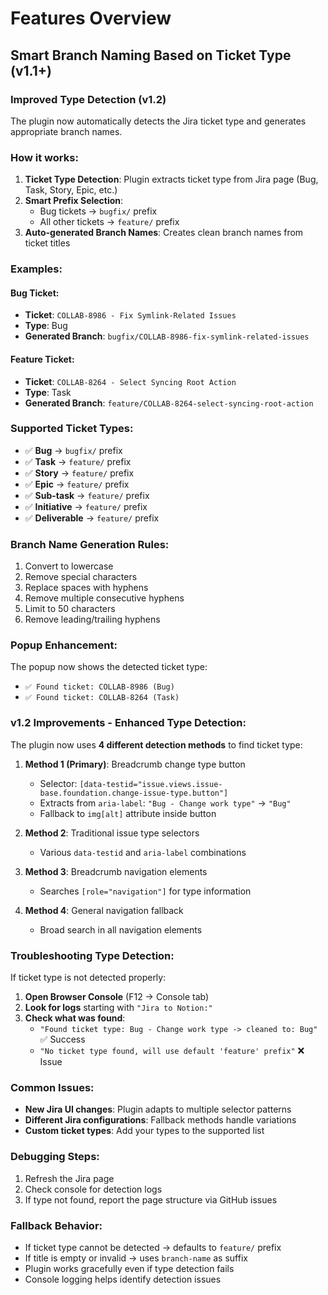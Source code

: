 # Features Overview

## Smart Branch Naming Based on Ticket Type (v1.1+)

### Improved Type Detection (v1.2)

The plugin now automatically detects the Jira ticket type and generates appropriate branch names.

### How it works:

1. **Ticket Type Detection**: Plugin extracts ticket type from Jira page (Bug, Task, Story, Epic, etc.)
2. **Smart Prefix Selection**: 
   - Bug tickets → `bugfix/` prefix
   - All other tickets → `feature/` prefix
3. **Auto-generated Branch Names**: Creates clean branch names from ticket titles

### Examples:

#### Bug Ticket:
- **Ticket**: `COLLAB-8986 - Fix Symlink-Related Issues`
- **Type**: Bug
- **Generated Branch**: `bugfix/COLLAB-8986-fix-symlink-related-issues`

#### Feature Ticket:
- **Ticket**: `COLLAB-8264 - Select Syncing Root Action`  
- **Type**: Task
- **Generated Branch**: `feature/COLLAB-8264-select-syncing-root-action`

### Supported Ticket Types:

- ✅ **Bug** → `bugfix/` prefix
- ✅ **Task** → `feature/` prefix  
- ✅ **Story** → `feature/` prefix
- ✅ **Epic** → `feature/` prefix
- ✅ **Sub-task** → `feature/` prefix
- ✅ **Initiative** → `feature/` prefix
- ✅ **Deliverable** → `feature/` prefix

### Branch Name Generation Rules:

1. Convert to lowercase
2. Remove special characters
3. Replace spaces with hyphens
4. Remove multiple consecutive hyphens
5. Limit to 50 characters
6. Remove leading/trailing hyphens

### Popup Enhancement:

The popup now shows the detected ticket type:
- `✅ Found ticket: COLLAB-8986 (Bug)`
- `✅ Found ticket: COLLAB-8264 (Task)`

### v1.2 Improvements - Enhanced Type Detection:

The plugin now uses **4 different detection methods** to find ticket type:

1. **Method 1 (Primary)**: Breadcrumb change type button
   - Selector: `[data-testid="issue.views.issue-base.foundation.change-issue-type.button"]`
   - Extracts from `aria-label`: `"Bug - Change work type"` → `"Bug"`
   - Fallback to `img[alt]` attribute inside button

2. **Method 2**: Traditional issue type selectors
   - Various `data-testid` and `aria-label` combinations

3. **Method 3**: Breadcrumb navigation elements
   - Searches `[role="navigation"]` for type information

4. **Method 4**: General navigation fallback
   - Broad search in all navigation elements

### Troubleshooting Type Detection:

If ticket type is not detected properly:

1. **Open Browser Console** (F12 → Console tab)
2. **Look for logs** starting with `"Jira to Notion:"`
3. **Check what was found**:
   - `"Found ticket type: Bug - Change work type -> cleaned to: Bug"` ✅ Success
   - `"No ticket type found, will use default 'feature' prefix"` ❌ Issue

### Common Issues:

- **New Jira UI changes**: Plugin adapts to multiple selector patterns
- **Different Jira configurations**: Fallback methods handle variations
- **Custom ticket types**: Add your types to the supported list

### Debugging Steps:

1. Refresh the Jira page
2. Check console for detection logs
3. If type not found, report the page structure via GitHub issues

### Fallback Behavior:

- If ticket type cannot be detected → defaults to `feature/` prefix
- If title is empty or invalid → uses `branch-name` as suffix
- Plugin works gracefully even if type detection fails
- Console logging helps identify detection issues